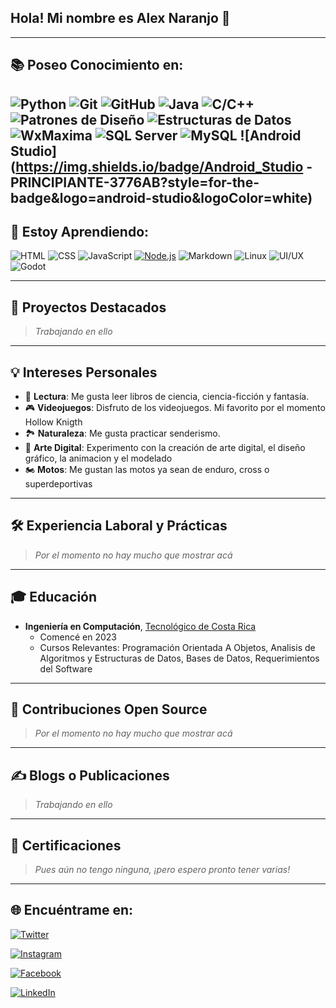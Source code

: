 ## **Hola! Mi nombre es Alex Naranjo 👋**
---


## **📚 Poseo Conocimiento en:**

![Python](https://img.shields.io/badge/Python-PRINCIPIANTE-3776AB?style=for-the-badge&logo=python&logoColor=white)
![Git](https://img.shields.io/badge/Git-PRINCIPIANTE-F05032?style=for-the-badge&logo=git&logoColor=white)
![GitHub](https://img.shields.io/badge/GitHub-PRINCIPIANTE-181717?style=for-the-badge&logo=github&logoColor=white)
![Java](https://img.shields.io/badge/Java-PRINCIPIANTE-007396?style=for-the-badge&logo=java&logoColor=white)
![C/C++](https://img.shields.io/badge/C%2FC%2B%2B-PRINCIPIANTE-00599C?style=for-the-badge&logo=cplusplus&logoColor=white)
![Patrones de Diseño](https://img.shields.io/badge/Patrones%20de%20Dise%C3%B1o-PRINCIPIANTE-4CAF50?style=for-the-badge&logo=pattern&logoColor=white)
![Estructuras de Datos](https://img.shields.io/badge/Estructuras%20de%20Datos-PRINCIPIANTE-FF6F00?style=for-the-badge&logo=data&logoColor=white)
![WxMaxima](https://img.shields.io/badge/WxMaxima-PRINCIPIANTE-FFC107?style=for-the-badge&logo=maxima&logoColor=black)
![SQL Server](https://img.shields.io/badge/SQL%20Server-PRINCIPIANTE-CC2927?style=for-the-badge&logo=microsoft-sql-server&logoColor=white)
![MySQL](https://img.shields.io/badge/MySQL-PRINCIPIANTE-4479A1?style=for-the-badge&logo=mysql&logoColor=white)
![Android Studio](https://img.shields.io/badge/Android_Studio -PRINCIPIANTE-3776AB?style=for-the-badge&logo=android-studio&logoColor=white)
---


## **📘 Estoy Aprendiendo:**

![HTML](https://img.shields.io/badge/HTML-E34F26?style=for-the-badge&logo=html5&logoColor=white)
![CSS](https://img.shields.io/badge/CSS-1572B6?style=for-the-badge&logo=css3&logoColor=white)
![JavaScript](https://img.shields.io/badge/JavaScript-F7DF1E?style=for-the-badge&logo=javascript&logoColor=black)
[![Node.js](https://img.shields.io/badge/Node.js-339933?style=for-the-badge&logo=nodedotjs&logoColor=white)](https://nodejs.org/)
![Markdown](https://img.shields.io/badge/Markdown-000000?style=for-the-badge&logo=markdown&logoColor=white)
![Linux](https://img.shields.io/badge/Linux-FCC624?style=for-the-badge&logo=linux&logoColor=black)
![UI/UX](https://img.shields.io/badge/UI%2FUX-5D4F8B?style=for-the-badge&logo=figma&logoColor=white)
![Godot](https://img.shields.io/badge/Godot-478CBF?style=for-the-badge&logo=godot-engine&logoColor=white)

---
## **🚀 Proyectos Destacados**

> *Trabajando en ello*
<!--
### Proyecto 1: [Nombre del Proyecto](https://github.com/tuusuario/proyecto1)
**Descripción:** Una breve descripción de este proyecto. ¿Qué hace? ¿Qué tecnologías se usaron? ¿Qué desafíos superaste?

### Proyecto 2: [Nombre del Proyecto](https://github.com/tuusuario/proyecto2)
**Descripción:** Una breve descripción de este proyecto. ¿Qué hace? ¿Qué tecnologías se usaron? ¿Qué desafíos superaste?

### Proyecto 3: [Nombre del Proyecto](https://github.com/tuusuario/proyecto3)
**Descripción:** Una breve descripción de este proyecto. ¿Qué hace? ¿Qué tecnologías se usaron? ¿Qué desafíos superaste?
-->
---

## **💡 Intereses Personales**

- 📖 **Lectura**: Me gusta leer libros de ciencia, ciencia-ficción y fantasía.
- 🎮 **Videojuegos**: Disfruto de los videojuegos. Mi favorito por el momento Hollow Knigth
- 🏞️ **Naturaleza**: Me gusta practicar senderismo.
- 🎨 **Arte Digital**: Experimento con la creación de arte digital, el diseño gráfico, la animacion y el modelado
- 🏍️ **Motos**: Me gustan las motos ya sean de enduro, cross o superdeportivas

---

## **🛠️ Experiencia Laboral y Prácticas**
> *Por el momento no hay mucho que mostrar acá*
---

## **🎓 Educación**

- **Ingeniería en Computación**, [Tecnológico de Costa Rica](https://www.tec.ac.cr)
  - Comencé en 2023
  - Cursos Relevantes: Programación Orientada A Objetos, Analisis de Algoritmos y Estructuras de Datos, Bases de Datos, Requerimientos del Software

---

## **🌟 Contribuciones Open Source**

> *Por el momento no hay mucho que mostrar acá*

---

## **✍️ Blogs o Publicaciones**

> *Trabajando en ello*

---


## 📜 Certificaciones

> *Pues aún no tengo ninguna, ¡pero espero pronto tener varias!*

---

## **🌐 Encuéntrame en:**


[![Twitter](https://img.shields.io/badge/Twitter-@SoyAlexNaranjo-1DA1F2?style=for-the-badge&logo=twitter&logoColor=white&labelColor=101010)](https://x.com/SoyAlexNaranjo)

[![Instagram](https://img.shields.io/badge/Instagram-@alex__naranjo__-E4405F?style=for-the-badge&logo=instagram&logoColor=white&labelColor=101010)](https://www.instagram.com/alex_naranjo_)

[![Facebook](https://img.shields.io/badge/Facebook-Alex_Naranjo-1877F2?style=for-the-badge&logo=facebook&logoColor=white&labelColor=101010)](https://www.facebook.com/share/3S8KmuFKtt1p1ED3/?mibextid=qi2Omg)

[![LinkedIn](https://img.shields.io/badge/LinkedIn-Alex_Naranjo-0077B5?style=for-the-badge&logo=linkedin&logoColor=white&labelColor=101010)](https://www.linkedin.com/in/alex-naranjo-86989a236)


